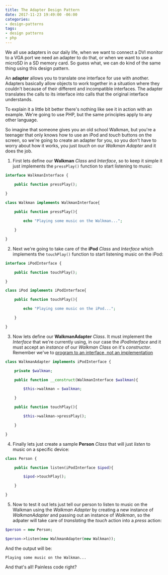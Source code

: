 ```yaml
---
title: The Adapter Design Pattern
date: 2017-11-23 19:49:00 -06:00
categories:
- design-patterns
tags:
- design patterns
- php
---
```


We all use adapters in our daily life, when we want to connect a DVI monitor to a VGA port we need an adapter to do that, or when we want to use a microSD in a SD memory card. So guess what, we can do kind of the same thing using this design pattern.

An **adapter** allows you to translate one interface for use with another. Adapters basically allow objects to work together in a situation where they couldn't because of their different and incompatible interfaces. The adapter translates the calls to its interface into calls that the original interface understands. 

To explain it a little bit better there's nothing like see it in action with an example. We're going to use PHP, but the same principles apply to any other language.

So imagine that someone gives you an old school Walkman, but you're a teenager that only knows how to use an iPod and *touch* buttons on the screen, so we're going to create an adapter for you, so you don't have to worry about how it works, you just *touch* on our *Walkman Adapter* and it does the job.

1. First lets define our **Walkman** *Class* and *Interface*, so to keep it simple it just implements the `pressPlay()` function to start listening to music:

```php
interface WalkmanInterface {

    public function pressPlay();

}

class Walkman implements WalkmanInterface{
    
    public function pressPlay(){

        echo "Playing some music on the Walkman...";

    }

}
```

2. Next we're going to take care of the **iPod** *Class* and *Interface* which implements the `touchPlay()` function to start listening music on the iPod:

```php
interface iPodInterface {

    public function touchPlay();

}

class iPod implements iPodInterface{

    public function touchPlay(){

        echo "Playing some music on the iPod...";

    }

}
```

3. Now lets define our **WalkmanAdapter** *Class*. It must implement the *Interface* that we're currently using, in our case the *iPodInterface* and it must accept an *instance* of our *Walkman Class* on it's *constructor*. Remember we've to [program to an interface, not an implementation](https://www.codeproject.com/Articles/702246/Program-to-Interface-not-Implementation-Beginners)

```php
class WalkmanAdapter implements iPodInterface {

    private $walkman;

    public function __construct(WalkmanInterface $walkman){

        $this->walkman = $walkman;

    }

    public function touchPlay(){

        $this->walkman->pressPlay();

    }

}
```

4. Finally lets just create a sample **Person** *Class* that will just *listen* to music on a specific device:

```php
class Person {

    public function listen(iPodInterface $ipod){

        $ipod->touchPlay();

    }

}
```

5. Now to test it out lets just tell our person to listen to music on the Walkman using the *Walkman Adapter* by creating a new instance of *WalkmanAdapter* and passing out an instance of *Walkman*, so the adpater will take care of *translating* the *touch* action into a *press* action:

```php
$person = new Person;

$person->listen(new WalkmanAdapter(new Walkman));
```

And the output will be:

```
Playing some music on the Walkman...
```

And that's all! Painless code right?